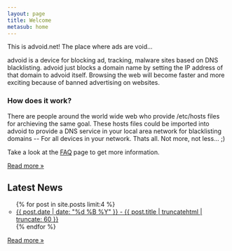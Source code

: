 ```yaml
---
layout: page
title: Welcome
metasub: home
---
```


<p>This is advoid.net! The place where ads are void...</p>

<p>advoid is a device for blocking ad, tracking, malware sites based on DNS blacklisting. advoid just blocks a domain name by setting the IP address of that domain to advoid itself. Browsing the web will become faster and more exciting because of banned advertising on websites.</p>

<h3>How does it work?</h3>

<p>There are people around the world wide web who provide /etc/hosts files for archieving the same goal. These hosts files could be imported into advoid to provide a DNS service in your local area network for blacklisting domains -- For all devices in your network. Thats all. Not more, not less... ;)</p>

<p>Take a look at the <a href="/faq/">FAQ</a> page to get more information.</p>

<p><a href="/about/">Read more &raquo;</a></p>

<h2>Latest News</h2>

<ul class="entries" style="list-style-type: circle;padding-left:20px;">
{% for post in site.posts limit:4 %}
<li>
  <a href="{{ post.url }}" title="{{ post.date | date: "%d %B %Y" }} - {{ post.title | truncatehtml }}">{{ post.date | date: "%d %B %Y" }} - {{ post.title | truncatehtml | truncate: 60 }}</a>
</li>
{% endfor %}
</ul>
<p><a href="/news/">Read more &raquo;</a></p>

